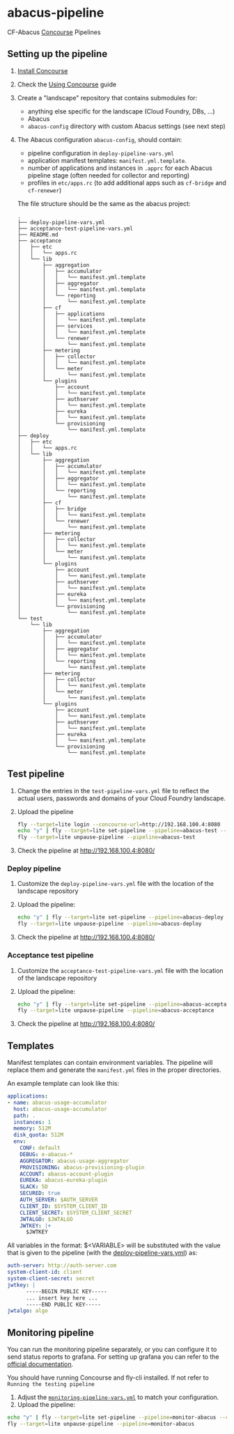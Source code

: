 # abacus-pipeline
CF-Abacus [Concourse](http://concourse.ci/) Pipelines

## Setting up the pipeline

1. [Install Concourse](http://concourse.ci/installing.html)

1. Check the [Using Concourse](http://concourse.ci/using-concourse.html) guide

1. Create a "landscape" repository that contains submodules for:
   * anything else specific for the landscape (Cloud Foundry, DBs, ...)
   * Abacus
   * `abacus-config` directory with custom Abacus settings (see next step)

1. The Abacus configuration `abacus-config`, should contain:
   * pipeline configuration in `deploy-pipeline-vars.yml`
   * application manifest templates: `manifest.yml.template`.
   * number of applications and instances in `.apprc` for each Abacus pipeline stage (often needed for collector and reporting)
   * profiles in `etc/apps.rc` (to add additional apps such as `cf-bridge` and `cf-renewer`)

   The file structure should be the same as the abacus project:
    ```
    .
    ├── deploy-pipeline-vars.yml
    ├── acceptance-test-pipeline-vars.yml
    ├── README.md
    ├── acceptance
    │   ├── etc
    │   │   └── apps.rc
    │   └── lib
    │       ├── aggregation
    │       │   ├── accumulator
    │       │   │   └── manifest.yml.template
    │       │   ├── aggregator
    │       │   │   └── manifest.yml.template
    │       │   └── reporting
    │       │       └── manifest.yml.template
    │       ├── cf
    │       │   ├── applications
    │       │   │   └── manifest.yml.template
    │       │   ├── services
    │       │   │   └── manifest.yml.template
    │       │   └── renewer
    │       │       └── manifest.yml.template
    │       ├── metering
    │       │   ├── collector
    │       │   │   └── manifest.yml.template
    │       │   └── meter
    │       │       └── manifest.yml.template
    │       └── plugins
    │           ├── account
    │           │   └── manifest.yml.template
    │           ├── authserver
    │           │   └── manifest.yml.template
    │           ├── eureka
    │           │   └── manifest.yml.template
    │           └── provisioning
    │               └── manifest.yml.template
    ├── deploy
    │   ├── etc
    │   │   └── apps.rc
    │   └── lib
    │       ├── aggregation
    │       │   ├── accumulator
    │       │   │   └── manifest.yml.template
    │       │   ├── aggregator
    │       │   │   └── manifest.yml.template
    │       │   └── reporting
    │       │       └── manifest.yml.template
    │       ├── cf
    │       │   ├── bridge
    │       │   │   └── manifest.yml.template
    │       │   └── renewer
    │       │       └── manifest.yml.template
    │       ├── metering
    │       │   ├── collector
    │       │   │   └── manifest.yml.template
    │       │   └── meter
    │       │       └── manifest.yml.template
    │       └── plugins
    │           ├── account
    │           │   └── manifest.yml.template
    │           ├── authserver
    │           │   └── manifest.yml.template
    │           ├── eureka
    │           │   └── manifest.yml.template
    │           └── provisioning
    │               └── manifest.yml.template
    └── test
        └── lib
            ├── aggregation
            │   ├── accumulator
            │   │   └── manifest.yml.template
            │   ├── aggregator
            │   │   └── manifest.yml.template
            │   └── reporting
            │       └── manifest.yml.template
            ├── metering
            │   ├── collector
            │   │   └── manifest.yml.template
            │   └── meter
            │       └── manifest.yml.template
            └── plugins
                ├── account
                │   └── manifest.yml.template
                ├── authserver
                │   └── manifest.yml.template
                ├── eureka
                │   └── manifest.yml.template
                └── provisioning
                    └── manifest.yml.template
    ```

## Test pipeline

1. Change the entries in the `test-pipeline-vars.yml` file to reflect the actual users, passwords and domains of your Cloud Foundry landscape.

1. Upload the pipeline
   ```bash
   fly --target=lite login --concourse-url=http://192.168.100.4:8080
   echo "y" | fly --target=lite set-pipeline --pipeline=abacus-test --config=test-pipeline.yml --load-vars-from=test-pipeline-vars.yml ---non-interactive
   fly --target=lite unpause-pipeline --pipeline=abacus-test
   ```

1. Check the pipeline at http://192.168.100.4:8080/


### Deploy pipeline

1. Customize the `deploy-pipeline-vars.yml` file with the location of the landscape repository

1. Upload the pipeline:
   ```bash
   echo "y" | fly --target=lite set-pipeline --pipeline=abacus-deploy --config=deploy-pipeline.yml --load-vars-from=deploy-pipeline-vars.yml ---non-interactive
   fly --target=lite unpause-pipeline --pipeline=abacus-deploy
   ```
1. Check the pipeline at http://192.168.100.4:8080/

### Acceptance test pipeline

1. Customize the `acceptance-test-pipeline-vars.yml` file with the location of the landscape repository

1. Upload the pipeline:
   ```bash
   echo "y" | fly --target=lite set-pipeline --pipeline=abacus-acceptance --config=acceptance-test-pipeline.yml --load-vars-from=acceptance-test-pipeline-vars.yml ---non-interactive
   fly --target=lite unpause-pipeline --pipeline=abacus-acceptance
   ```
1. Check the pipeline at http://192.168.100.4:8080/

## Templates

Manifest templates can contain environment variables. The pipeline will replace them and generate the `manifest.yml` files in the proper directories.

An example template can look like this:

```yml
applications:
- name: abacus-usage-accumulator
  host: abacus-usage-accumulator
  path: .
  instances: 1
  memory: 512M
  disk_quota: 512M
  env:
    CONF: default
    DEBUG: e-abacus-*
    AGGREGATOR: abacus-usage-aggregator
    PROVISIONING: abacus-provisioning-plugin
    ACCOUNT: abacus-account-plugin
    EUREKA: abacus-eureka-plugin
    SLACK: 5D
    SECURED: true
    AUTH_SERVER: $AUTH_SERVER
    CLIENT_ID: $SYSTEM_CLIENT_ID
    CLIENT_SECRET: $SYSTEM_CLIENT_SECRET
    JWTALGO: $JWTALGO
    JWTKEY: |+
      $JWTKEY
```

All variables in the format: $&lt;VARIABLE&gt; will be substituted with the value that is given to the pipeline (with the [deploy-pipeline-vars.yml](https://github.com/cloudfoundry-incubator/cf-abacus/blob/3cb401215f8ae7b66450c48328316afbf2b669f8/etc/concourse/deploy-pipeline-vars.yml)) as:
```yml
auth-server: http://auth-server.com
system-client-id: client
system-client-secret: secret
jwtkey: |
      -----BEGIN PUBLIC KEY-----
      ... insert key here ...
      -----END PUBLIC KEY-----
jwtalgo: algo
```

## Monitoring pipeline
You can run the monitoring pipeline separately, or you can configure it to send status reports to grafana.
For setting up grafana you can refer to the [official documentation](http://docs.grafana.org/installation/).

You should have running Concourse and fly-cli installed. If not refer to `Running the testing pipeline`

1. Adjust the [`monitoring-pipeline-vars.yml`](https://github.com/cloudfoundry-incubator/cf-abacus/blob/master/etc/concourse/monitor-pipeline-vars.yml) to match your configuration.
1. Upload the pipeline:
``` bash
echo "y" | fly --target=lite set-pipeline --pipeline=monitor-abacus --config=monitor-pipeline.yml --load-vars-from=monitor-pipeline-vars.yml --non-interactive
fly --target=lite unpause-pipeline --pipeline=monitor-abacus
```
